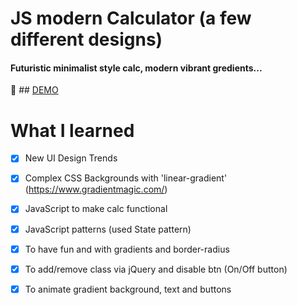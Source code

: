 # JS modern Calculator (a few different designs) 
#### Futuristic minimalist style calc, modern vibrant gredients...

:rocket: ## [DEMO](https://jscalcdesigns.netlify.com/)

# What I learned

 * [x] New UI Design Trends
 * [x] Complex CSS Backgrounds with 'linear-gradient' (https://www.gradientmagic.com/)
 * [x] JavaScript to make calc functional
 * [x] JavaScript patterns (used State pattern)
 * [x] To have fun and with gradients and border-radius
 * [x] To add/remove class via jQuery and disable btn (On/Off button)
 * [x] To animate gradient background, text and buttons

